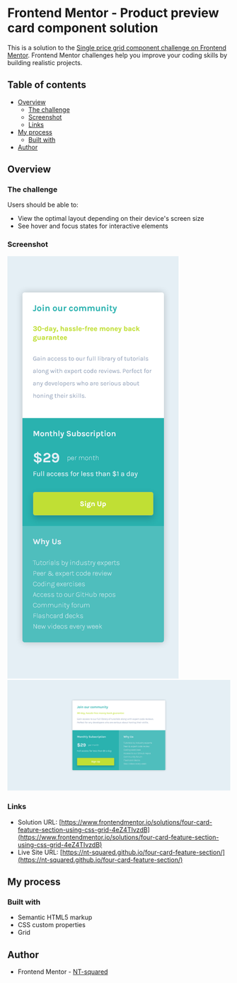 # Frontend Mentor - Product preview card component solution

This is a solution to the [Single price grid component challenge on Frontend Mentor](https://www.frontendmentor.io/challenges/single-price-grid-component-5ce41129d0ff452fec5abbbc). Frontend Mentor challenges help you improve your coding skills by building realistic projects.

## Table of contents

- [Overview](#overview)
  - [The challenge](#the-challenge)
  - [Screenshot](#screenshot)
  - [Links](#links)
- [My process](#my-process)
  - [Built with](#built-with)
- [Author](#author)

## Overview

### The challenge

Users should be able to:

- View the optimal layout depending on their device's screen size
- See hover and focus states for interactive elements

### Screenshot

![mobile-view](./screenshot/mobile-version.png)
![desktop-view](./screenshot/desktop-version.png)

### Links

- Solution URL: [https://www.frontendmentor.io/solutions/four-card-feature-section-using-css-grid-4eZ4TIvzdB](https://www.frontendmentor.io/solutions/four-card-feature-section-using-css-grid-4eZ4TIvzdB)
- Live Site URL: [https://nt-squared.github.io/four-card-feature-section/](https://nt-squared.github.io/four-card-feature-section/)

## My process

### Built with

- Semantic HTML5 markup
- CSS custom properties
- Grid

## Author

- Frontend Mentor - [NT-squared](https://www.frontendmentor.io/profile/nt-squared)
